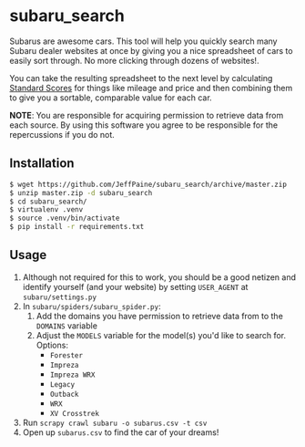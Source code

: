 # subaru_search

Subarus are awesome cars. This tool will help you quickly search many Subaru dealer websites at once by giving you a nice spreadsheet of cars to easily sort through. No more clicking through dozens of websites!.

You can take the resulting spreadsheet to the next level by calculating [Standard Scores](http://en.wikipedia.org/wiki/Standard_score) for things like mileage and price and then combining them to give you a sortable, comparable value for each car.

**NOTE**: You are responsible for acquiring permission to retrieve data from each source. By using this software you agree to be responsible for the repercussions if you do not.

## Installation

```bash
$ wget https://github.com/JeffPaine/subaru_search/archive/master.zip
$ unzip master.zip -d subaru_search
$ cd subaru_search/
$ virtualenv .venv
$ source .venv/bin/activate
$ pip install -r requirements.txt
```

## Usage

1. Although not required for this to work, you should be a good netizen and identify yourself (and your website) by setting `USER_AGENT` at `subaru/settings.py`
1. In `subaru/spiders/subaru_spider.py`:
    1. Add the domains you have permission to retrieve data from to the `DOMAINS` variable
    1. Adjust the `MODELS` variable for the model(s) you'd like to search for. Options:
        * `Forester`
        * `Impreza`
        * `Impreza WRX`
        * `Legacy`
        * `Outback`
        * `WRX`
        * `XV Crosstrek`
1. Run `scrapy crawl subaru -o subarus.csv -t csv`
1. Open up `subarus.csv` to find the car of your dreams!

